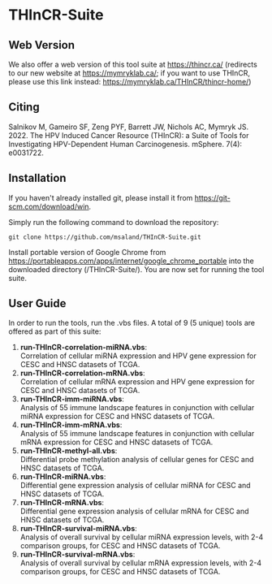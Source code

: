 # THInCR-Suite

## Web Version

We also offer a web version of this tool suite at https://thincr.ca/ (redirects to our new website at https://mymryklab.ca/; if you want to use THInCR, please use this link instead: https://mymryklab.ca/THInCR/thincr-home/)

## Citing

Salnikov M, Gameiro SF, Zeng PYF, Barrett JW, Nichols AC, Mymryk JS. 2022. The HPV Induced Cancer Resource (THInCR): a Suite of Tools for Investigating HPV-Dependent Human Carcinogenesis. mSphere. 7(4): e0031722.

## Installation

If you haven't already installed git, please install it from https://git-scm.com/download/win. 

Simply run the following command to download the repository:

  `git clone https://github.com/msaland/THInCR-Suite.git`

Install portable version of Google Chrome from https://portableapps.com/apps/internet/google_chrome_portable into the downloaded directory (/THInCR-Suite/). You are now set for running the tool suite.

## User Guide

In order to run the tools, run the .vbs files. A total of 9 (5 unique) tools are offered as part of this suite:

1. **run-THInCR-correlation-miRNA.vbs**: </br> Correlation of cellular miRNA expression and HPV gene expression for CESC and HNSC datasets of TCGA.
2. **run-THInCR-correlation-mRNA.vbs**: </br> Correlation of cellular mRNA expression and HPV gene expression for CESC and HNSC datasets of TCGA.
3. **run-THInCR-imm-miRNA.vbs**: </br> Analysis of 55 immune landscape features in conjunction with cellular miRNA expression for CESC and HNSC datasets of TCGA.
4. **run-THInCR-imm-mRNA.vbs**: </br> Analysis of 55 immune landscape features in conjunction with cellular mRNA expression for CESC and HNSC datasets of TCGA.
5. **run-THInCR-methyl-all.vbs**: </br> Differential probe methylation analysis of cellular genes for CESC and HNSC datasets of TCGA.
6. **run-THInCR-miRNA.vbs**: </br> Differential gene expression analysis of cellular miRNA for CESC and HNSC datasets of TCGA.
7. **run-THInCR-mRNA.vbs**: </br> Differential gene expression analysis of cellular mRNA for CESC and HNSC datasets of TCGA.
8. **run-THInCR-survival-miRNA.vbs**: </br> Analysis of overall survival by cellular miRNA expression levels, with 2-4 comparison groups, for CESC and HNSC datasets of TCGA.
9. **run-THInCR-survival-mRNA.vbs**: </br> Analysis of overall survival by cellular mRNA expression levels, with 2-4 comparison groups, for CESC and HNSC datasets of TCGA.
